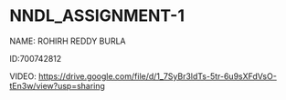# NNDL_ASSIGNMENT-1

NAME: ROHIRH REDDY BURLA

ID:700742812

VIDEO: https://drive.google.com/file/d/1_7SyBr3ldTs-5tr-6u9sXFdVsO-tEn3w/view?usp=sharing
